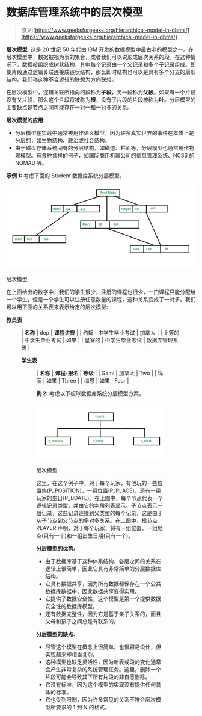 # 数据库管理系统中的层次模型

> 原文:[https://www.geeksforgeeks.org/hierarchical-model-in-dbms/](https://www.geeksforgeeks.org/hierarchical-model-in-dbms/)

**层次模型:**
这是 20 世纪 50 年代由 IBM 开发的数据模型中最古老的模型之一。在层次模型中，数据被视为表的集合，或者我们可以说形成层次关系的段。在这种情况下，数据被组织成树状结构，其中每个记录由一个父记录和多个子记录组成。即使片段通过逻辑关联连接成链状结构，那么即时结构也可以是具有多个分支的扇形结构。我们称这种不合逻辑的联想为方向联想。

在层次模型中，逻辑关联所指向的段称为**子段**，另一段称为**父段**。如果有一个片段没有父片段，那么这个片段将被称为**根**，没有子片段的片段被称为**叶**。分层模型的主要缺点是节点之间可能存在一对一和一对多的关系。

**层次模型的应用:**

*   分层模型在实践中通常被用作语义模型，因为许多真实世界的事件在本质上是分层的，如生物结构、政治或社会结构。
*   由于磁盘存储系统固有的分层结构，如磁道、柱面等，分层模型也通常用作物理模型。有各种各样的例子，如国际商用机器公司的信息管理系统、NCSS 的 NOMAD 等。

**示例 1:** 考虑下面的 Student 数据库系统分层模型。

![](img/26f1edf925c2a1aef5d58275b28ba766.png)

层次模型

在上面给出的数字中，我们的学生很少，注册的课程也很少，一门课程只能分配给一个学生，但是一个学生可以注册任意数量的课程，这种关系变成了一对多。我们可以用下面的关系表来表示给定的层次模型:

**教员表**

<figure class="table">

| **名称** | dep | **课程讲授** |
| 约翰 | 中学生毕业考试 | 加拿大 |
| 上等的 | 中学生毕业考试 | 如果 |
| 皇室的 | 中学生毕业考试 | 数据库管理系统 |

**学生表**

<figure class="table">

| **名称** | **课程-报名** | **等级** |
| Gami | 加拿大 | Two |
| 玛丽 | 如果 | Three |
| 梅恩 | 如果 | Four |

**例 2:** 考虑以下板球数据库系统分层模型方案。

![](img/9c0afb561bee7482bb6818b734d6d8e4.png)

层次模型

这里，在这个例子中，对于每个玩家，有他玩的一些位置集(P_POSITION)，一组位置(P_PLACE)，还有一组玩家的生日(P_BDATE)。在上图中，每个节点代表一个逻辑记录类型，并由它的字段列表显示。子节点表示一组记录，这些记录连接到父类型的每个记录，这是由于从子节点到父节点的多对多关系。在上图中，根节点 PLAYER 声明，对于每个玩家，将有一组位置、一组地点(只有一个)和一组出生日期(只有一个)。

**分层模型的优势:**

*   由于数据库基于这种体系结构，各层之间的关系在逻辑上很简单，因此它具有非常简单的分层数据库结构。
*   它具有数据共享，因为所有数据都保存在一个公共数据库数据中，因此数据共享变得实用。
*   它提供了数据安全性，这个模型是第一个提供数据安全性的数据库模型。
*   还有数据完整性，因为它是基于亲子关系的，而且父母和孩子之间总是有联系的。

**分层模型的缺点:**

*   尽管这个模型在概念上很简单，也很容易设计，但实现起来却相当复杂。
*   这种模型也缺乏灵活性，因为新表或段的变化通常会产生非常复杂的系统管理任务。这里，删除一个片段可能会导致其下所有片段的非自愿删除。
*   它没有标准，因为这个模型的实现没有提供任何具体的标准。
*   它也受到限制，因为许多常见的关系不符合层次模型所要求的 1 到 N 的格式。

</figure>

</figure>